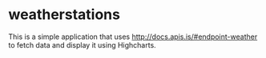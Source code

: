 # weatherstations
This is a simple application that uses http://docs.apis.is/#endpoint-weather to fetch data and display it using Highcharts.
